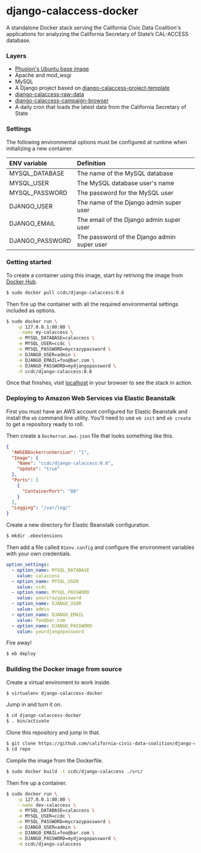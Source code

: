 # django-calaccess-docker

A standalone Docker stack serving the California Civic Data Coalition's
applications for analyzing the California Secretary of State’s CAL-ACCESS database.

### Layers

* [Phusion's Ubuntu base image](http://phusion.github.io/baseimage-docker/)
* Apache and mod_wsgi
* MySQL
* A Django project based on [django-calaccess-project-template](https://github.com/california-civic-data-coalition/django-calaccess-project-template)
* [django-calaccess-raw-data](http://django-calaccess-raw-data.californiacivicdata.org/en/latest/)
* [django-calaccess-campaign-browser](http://django-calaccess-campaign-browser.californiacivicdata.org/en/latest/)
* A daily cron that loads the latest data from the California Secretary of State

### Settings

The following environmental options must be configured at runtime when initializing a new container.

ENV variable    | Definition
:-------------- | :---------
MYSQL_DATABASE  | The name of the MySQL database
MYSQL_USER      | The MySQL database user's name
MYSQL_PASSWORD  | The password for the MySQL user
DJANGO_USER     | The name of the Django admin super user
DJANGO_EMAIL    | The email of the Django admin super user
DJANGO_PASSWORD | The password of the Django admin super user


### Getting started

To create a container using this image, start by retriving the image from [Docker Hub](https://registry.hub.docker.com/u/ccdc/django-calaccess/).

```bash
$ sudo docker pull ccdc/django-calaccess:0.6
```

Then fire up the container with all the required environmental settings included
as options.

```bash
$ sudo docker run \
	-p 127.0.0.1:80:80 \
	--name my-calaccess \
	-e MYSQL_DATABASE=calaccess \
	-e MYSQL_USER=ccdc \
	-e MYSQL_PASSWORD=mycrazypassword \
	-e DJANGO_USER=admin \
	-e DJANGO_EMAIL=foo@bar.com \
	-e DJANGO_PASSWORD=mydjangopassword \
	-d ccdc/django-calaccess:0.6
```

Once that finishes, visit [localhost](http://localhost) in your browser to
see the stack in action.

### Deploying to Amazon Web Services via Elastic Beanstalk

First you must have an AWS account configured for Elastic Beanstalk and 
install the ``eb`` command line utility. You'll need to use ``eb init``
and ``eb create`` to get a repository ready to roll. 

Then create a ``Dockerrun.aws.json`` file that looks something like this.

```json
{
  "AWSEBDockerrunVersion": "1",
  "Image": {
    "Name": "ccdc/django-calaccess:0.6",
    "Update": "true"
  },
  "Ports": [
    {
      "ContainerPort": "80"
    }
  ],
  "Logging": "/var/log/"
}
```

Create a new directory for Elastic Beanstalk configuration.

```bash
$ mkdir .ebextensions
```

Then add a file called ``01env.config`` and configure the environment variables
with your own credentials.

```yaml
option_settings:
  - option_name: MYSQL_DATABASE
    value: calaccess
  - option_name: MYSQL_USER
    value: ccdc
  - option_name: MYSQL_PASSWORD
    value: yourcrazypassword
  - option_name: DJANGO_USER
    value: admin
  - option_name: DJANGO_EMAIL
    value: foo@bar.com
  - option_name: DJANGO_PASSWORD
    value: yourdjangopassword
```

Fire away!

```bash
$ eb deploy
```

### Building the Docker image from source

Create a virtual enviroment to work inside.

```bash
$ virtualenv django-calaccess-docker
```

Jump in and turn it on.

```bash
$ cd django-calaccess-docker
$ . bin/activate
```

Clone this repository and jump in that.

```bash
$ git clone https://github.com/california-civic-data-coalition/django-calaccess-docker.git repo
$ cd repo
```

Compile the image from the Dockerfile.

```bash
$ sudo docker build -t ccdc/django-calaccess ./src/
```

Then fire up a container.

```bash
$ sudo docker run \
	-p 127.0.0.1:80:80 \
	--name dev-calaccess \
	-e MYSQL_DATABASE=calaccess \
	-e MYSQL_USER=ccdc \
	-e MYSQL_PASSWORD=mycrazypassword \
	-e DJANGO_USER=admin \
	-e DJANGO_EMAIL=foo@bar.com \
	-e DJANGO_PASSWORD=mydjangopassword \
	-d ccdc/django-calaccess
```
